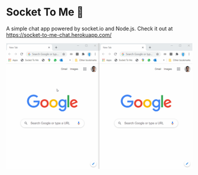 # Socket To Me 🔌

A simple chat app powered by socket.io and Node.js. Check it out at https://socket-to-me-chat.herokuapp.com/

![Demo of the app on Heroku](./demo.gif)